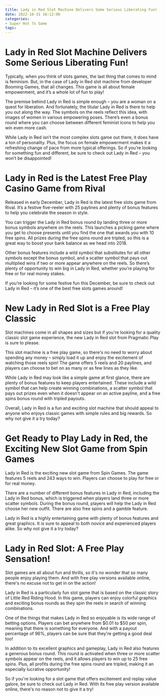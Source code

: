 ```yaml
---
title: Lady in Red Slot Machine Delivers Some Serious Liberating Fun!
date: 2022-10-31 16:12:06
categories:
- Super Hot 7s Game
tags:
---
```



#  Lady in Red Slot Machine Delivers Some Serious Liberating Fun!

Typically, when you think of slots games, the last thing that comes to mind is feminism. But, in the case of Lady in Red slot machine from developer Booming Games, that all changes. This game is all about female empowerment, and it’s a whole lot of fun to play!

The premise behind Lady in Red is simple enough – you are a woman on a quest for liberation. And fortunately, the titular Lady in Red is there to help you out along the way. The symbols on the reels reflect this idea, with images of women in various empowering poses. There’s even a bonus round where you can choose between different feminist icons to help you win even more cash.

While Lady in Red isn’t the most complex slots game out there, it does have a ton of personality. Plus, the focus on female empowerment makes it a refreshing change of pace from more typical offerings. So if you’re looking for something fun and different, be sure to check out Lady in Red – you won’t be disappointed!

#  Lady in Red is the Latest Free Play Casino Game from Rival

Released in early December, Lady in Red is the latest free slots game from Rival. It’s a festive five-reeler with 25 paylines and plenty of bonus features to help you celebrate the season in style.

You can trigger the Lady in Red bonus round by landing three or more bonus symbols anywhere on the reels. This launches a picking game where you get to choose presents until you find the one that awards you with 10 free spins. All prizes during the free spins round are tripled, so this is a great way to boost your bank balance as we head into 2018.

Other bonus features include a wild symbol that substitutes for all other symbols except the bonus symbol, and a scatter symbol that pays out multiplied wins if two or more appear anywhere on the reels. So there’s plenty of opportunity to win big in Lady in Red, whether you’re playing for free or for real money stakes.

If you’re looking for some festive fun this December, be sure to check out Lady in Red – it’s one of the best free slots games around!

#  New Lady in Red Slot is a Free Play Classic

Slot machines come in all shapes and sizes but if you're looking for a quality classic slot game experience, the new Lady in Red slot from Pragmatic Play is sure to please.

This slot machine is a free play game, so there's no need to worry about spending any money – simply load it up and enjoy the excitement of watching those reels spin! The game offers 5 reels and 20 paylines, and players can choose to bet on as many or as few lines as they like.

While Lady in Red may look like a simple game at first glance, there are plenty of bonus features to keep players entertained. These include a wild symbol that can help create winning combinations, a scatter symbol that pays out prizes even when it doesn't appear on an active payline, and a free spins bonus round with tripled payouts.

Overall, Lady in Red is a fun and exciting slot machine that should appeal to anyone who enjoys classic games with simple rules and big rewards. So why not give it a try today?

#  Get Ready to Play Lady in Red, the Exciting New Slot Game from Spin Games

Lady in Red is the exciting new slot game from Spin Games. The game features 5 reels and 243 ways to win. Players can choose to play for free or for real money.

There are a number of different bonus features in Lady in Red, including the Lady in Red bonus, which is triggered when players land three or more scatter symbols. During the bonus round, players will help the Lady in Red choose her new outfit. There are also free spins and a gamble feature.

Lady in Red is a highly entertaining game with plenty of bonus features and great graphics. It is sure to appeal to both novice and experienced players alike. So why not give it a try today?

#  Lady in Red Slot: A Free Play Sensation!

Slot games are all about fun and thrills, so it's no wonder that so many people enjoy playing them. And with free play versions available online, there's no excuse not to get in on the action!

Lady in Red is a particularly fun slot game that is based on the classic story of Little Red Riding Hood. In this game, players can enjoy colorful graphics and exciting bonus rounds as they spin the reels in search of winning combinations.

One of the things that makes Lady in Red so enjoyable is its wide range of betting options. Players can bet anywhere from $0.01 to $50 per spin, meaning that there is something for everyone. And with a payout percentage of 96%, players can be sure that they're getting a good deal too!

In addition to its excellent graphics and gameplay, Lady in Red also features a generous bonus round. This round is activated when three or more scatter symbols appear on the reels, and it allows players to win up to 25 free spins. Plus, all profits during the free spins round are tripled, making it an especially lucrative opportunity!

So if you're looking for a slot game that offers excitement and replay value galore, be sure to check out Lady in Red. With its free play version available online, there's no reason not to give it a try!